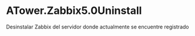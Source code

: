 # ATower.Zabbix5.0Uninstall
Desinstalar Zabbix del servidor donde actualmente se encuentre registrado

